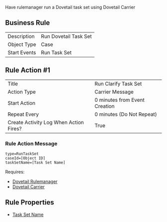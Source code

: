 Have rulemanager run a Dovetail task set using Dovetail Carrier

## Business Rule

|  |  |
| ------------- | ------------- |
| Description  |Run Dovetail Task Set|
| Object Type  | Case|
| Start Events| Run Task Set

## Rule Action #1

|  |  |
| ------------- | ------------- |
| Title	| Run Clarify Task Set
| Action Type	| Carrier Message
| Start Action	| 0 minutes from Event Creation
| Repeat Every	| 0 minutes (Do Not Repeat)
| Create Activity Log When Action Fires?	| True

### Rule Action Message	
```
type=RunTaskSet
caseId=[Object ID]
taskSetName=[Task Set Name]
```

Requires:
* [Dovetail Rulemanager](https://support.dovetailsoftware.com/selfservice/products/show/RuleManager) 
* [Dovetail Carrier](https://support.dovetailsoftware.com/selfservice/products/show/Dovetail%20Carrier)

## Rule Properties
* [Task Set Name](Task-Set-Name-Rule-Property)


